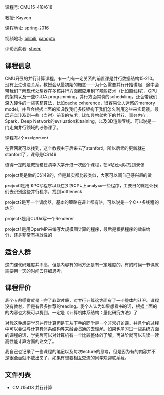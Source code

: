 课程号: CMU15-418/618

教授: Kayvon

课程地址: [spring-2016](http://15418.courses.cs.cmu.edu/spring2016/lectures)

视频地址: [bilibili](https://www.bilibili.com/video/BV16k4y1z7z9?spm_id_from=333.1007.top_right_bar_window_default_collection.content.click), [panopto](https://scs.hosted.panopto.com/Panopto/Pages/Sessions/List.aspx#folderID=%22f62c2297-de88-4e63-aff2-06641fa25e98%22)

评论贡献者: [sheep](https://github.com/ysj1173886760)

## 课程信息

CMU开展的并行计算课程，有一门有一定关系的前置课是并行数据结构15-210。没有上过也没关系。教授会从最初始的概念——为什么需要并行开始讲起，途中会带我们了解现代处理器在多核并行方面都应用到了那些技术（比如超线程），GPU的架构以及一些CUDA programming，并行方面常谈的scheduling，还会带我们深入硬件的一些实现算法，比如cache coherence，很容易让人迷惑的memory model，并且会根据上面的知识教我们多核架构下我们怎么利用这些来实现锁。最后还会涉及到一些（当时）前沿的技术，比如异构架构下的并行，事务内存，Spark，Deep Network的evaluation和training，以及3D渲染管线。可以说是一门走向并行领域的必修课了。

课程有4个assignment

在官网就可以找到，这个教授由于后来去了stanford，所以后续的更新就在stanford了，课号是CS149

值得一提的是教授也在清华大学开过一次这个课程，在b站还可以找到录像

project我是做的CS149的，但是其实都比较类似，大家可以调自己感兴趣的做

project1是用ISPC写程序以及在多核CPU上analyse一些程序，主要目的就是让我们去识别这些并行程序，找到bottleneck

project2是写一个调度器，基本的策略在课上都有讲，可以说是一个C++多线程的练习

project3是用CUDA写一个Renderer

project4是用OpenMP来编写大规模图计算的程序，最后是根据程序的效率给分，还是非常有挑战性的

## 适合人群

这门课代码难度并不高，但是内容有的地方还是有一定难度的，有的时候一节课就需要用一天的时间去仔细思考。

## 课程评价

我个人的感觉就是上完了非常过瘾，对并行计算这方面有了一个整体的认识。课程没有教材，但是有很多推荐的reading。我个人认为如果想看书的话，根据上面的的内容也大概可以猜到，一定是《计算机体系结构：量化研究方法》了

对我这种想要学习并行计算但是无从下手的同学是一个非常好的课。并且学的过程中可以尝试与计算机体系结构等来融会贯通的去理解。如果也学习过一些系统方面的课程的话，学完后可以对计算机有一个比较整体的了解，再进阶就可以去读一读高性能计算方面的论文了。

我自己也记录了一些课程的笔记以及每次lecture的思考，但是因为有的内容并不是很全面就不放出来了，如果有想要相互交流的同学欢迎联系我。

## 文件列表

- CMU15418 并行计算
